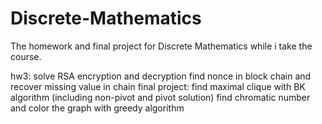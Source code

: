 # Discrete-Mathematics

The homework and final project for Discrete Mathematics while i take the course.

hw3: solve RSA encryption and decryption
           find nonce in block chain and recover missing value in chain
final project: find maximal clique with BK algorithm (including non-pivot and pivot solution)
               find chromatic number and color the graph with greedy algorithm
